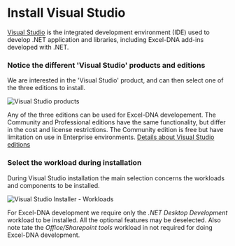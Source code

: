# Install Visual Studio

[Visual Studio](https://visualstudio.microsoft.com) is the integrated development environment (IDE) used to develop .NET application and libraries, including Excel-DNA add-ins developed with .NET.

### Notice the different 'Visual Studio' products and editions

We are interested in the 'Visual Studio' product, and can then select one of the three editions to install.

![Visual Studio products](https://user-images.githubusercontent.com/414659/97804967-c6edb180-1c5b-11eb-8e08-397ee2291928.png)

Any of the three editions can be used for Excel-DNA developement.
The Community and Professional editions have the same functionality, but differ in the cost and license restrictions. The Community edition is free but have limitation on use in Enterprise environments.
[Details about Visual Studio editions](https://visualstudio.microsoft.com/vs/compare)

### Select the workload during installation

During Visual Studio installation the main selection concerns the workloads and components to be installed.

![Visual Studio Installer - Workloads](https://user-images.githubusercontent.com/414659/97804699-3d89af80-1c5a-11eb-87a8-f8c7354de9dd.png)

For Excel-DNA development we require only the *.NET Desktop Development* workload to be installed. All the optional features may be deselected. Also note tate the *Office/Sharepoint tools* workload in not required for doing Excel-DNA development.
